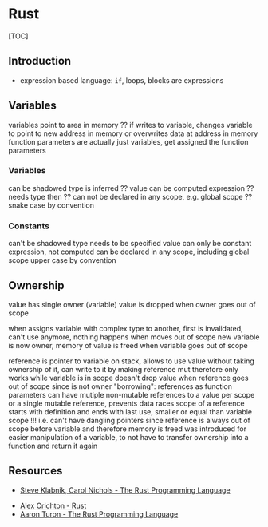 # Rust

[TOC]

<!-- ToDo: finish -->

## Introduction

<!-- ?? -->

- expression based language: `if`, loops, blocks are expressions


## Variables

variables point to area in memory
?? if writes to variable, changes variable to point to new address in memory or overwrites data at address in memory
function parameters are actually just variables, get assigned the function parameters

### Variables

can be shadowed
type is inferred ??
value can be computed expression ?? needs type then ??
can not be declared in any scope, e.g. global scope ??
snake case by convention

### Constants

can't be shadowed
type needs to be specified
value can only be constant expression, not computed
can be declared in any scope, including global scope
upper case by convention



## Ownership

value has single owner (variable)
value is dropped when owner goes out of scope

when assigns variable with complex type to another, first is invalidated, can't use anymore, nothing happens when moves out of scope
    new variable is now owner, memory of value is freed when variable goes out of scope

reference is pointer to variable on stack, allows to use value without taking ownership of it, can write to it by making reference mut
    therefore only works while variable is in scope
    doesn't drop value when reference goes out of scope since is not owner
    "borrowing": references as function parameters
    can have mutiple non-mutable references to a value per scope or a single mutable reference, prevents data races
    scope of a reference starts with definition and ends with last use, smaller or equal than variable scope !!! i.e. can't have dangling pointers since reference is always out of scope before variable and therefore memory is freed
    was introduced for easier manipulation of a variable, to not have to transfer ownership into a function and return it again



## Resources

- [Steve Klabnik, Carol Nichols - The Rust Programming Language](https://doc.rust-lang.org/book/)

<!-- todo: watch -->
- [Alex Crichton - Rust](https://www.youtube.com/watch?v=agzf6ftEsLU)
- [Aaron Turon - The Rust Programming Language](https://www.youtube.com/watch?v=O5vzLKg7y-k)